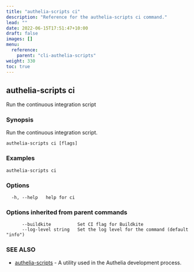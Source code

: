 ```yaml
---
title: "authelia-scripts ci"
description: "Reference for the authelia-scripts ci command."
lead: ""
date: 2022-06-15T17:51:47+10:00
draft: false
images: []
menu:
  reference:
    parent: "cli-authelia-scripts"
weight: 330
toc: true
---
```


## authelia-scripts ci

Run the continuous integration script

### Synopsis

Run the continuous integration script.

```
authelia-scripts ci [flags]
```

### Examples

```
authelia-scripts ci
```

### Options

```
  -h, --help   help for ci
```

### Options inherited from parent commands

```
      --buildkite          Set CI flag for Buildkite
      --log-level string   Set the log level for the command (default "info")
```

### SEE ALSO

* [authelia-scripts](authelia-scripts.md)	 - A utility used in the Authelia development process.


